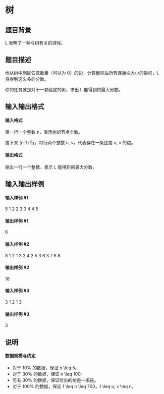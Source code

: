 
# 树
## 题目背景
L 发明了一种与树有关的游戏。
## 题目描述
他从树中删除任意数量（可以为 0）的边，计算删除后所有连通块大小的乘积，L 将得到这么多的分数。

你的任务就是对于一颗给定的树，求出 L 能得到的最大分数。

## 输入输出格式
#### 输入格式

第一行一个整数 n，表示树的节点个数。

接下来 (n-1) 行，每行两个整数 u, v，代表存在一条连接 u, v 的边。

#### 输出格式

输出一行一个整数，表示 L 能得到的最大分数。

## 输入输出样例
#### 输入样例 #1
5
1 2
2 3
3 4
4 5

#### 输出样例 #1
6

#### 输入样例 #2
8
1 2
1 3
2 4
2 5
3 6
3 7
6 8

#### 输出样例 #2
18

#### 输入样例 #3
3
1 2
1 3 

#### 输出样例 #3
3 

## 说明
#### 数据规模与约定

- 对于 10\% 的数据，保证 n \leq 5。
- 对于 30\% 的数据，保证 n \leq 100。
- 另有 30\% 的数据，保证给出的树是一条链。
- 对于 100\% 的数据，保证 1 \leq n \leq 700，1 \leq u, v \leq n。

